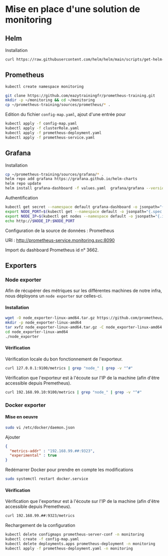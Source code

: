 # Mise en place d'une solution de monitoring

## Helm

Installation

```sh
curl https://raw.githubusercontent.com/helm/helm/main/scripts/get-helm-3 | bash
```

## Prometheus

```sh
kubectl create namespace monitoring

git clone https://github.com/eazytrainingfr/prometheus-training.git
mkdir -p ~/monitoring && cd ~/monitoring
cp ~/prometheus-training/sources/prometheus/* .
```

Edition du fichier `config-map.yaml`, ajout d'une entrée pour 

```sh
kubectl apply -f config-map.yaml
kubectl apply -f clusterRole.yaml
kubectl apply -f prometheus-deployment.yaml
kubectl apply -f prometheus-service.yaml
```

## Grafana

Installation

```sh
cp ~/prometheus-training/sources/grafana/* .
helm repo add grafana https://grafana.github.io/helm-charts
helm repo update
helm install grafana-dashboard -f values.yaml  grafana/grafana --version 3.12.1
```

Authentification

```sh
kubectl get secret --namespace default grafana-dashboard -o jsonpath="{.data.admin-password}" | base64 --decode ; echo
export NODE_PORT=$(kubectl get --namespace default -o jsonpath="{.spec.ports[0].nodePort}" services grafana-dashboard)
export NODE_IP=$(kubectl get nodes --namespace default -o jsonpath="{.items[0].status.addresses[0].address}")
echo http://$NODE_IP:$NODE_PORT
```

Configuration de la source de données : Prometheus

URI : http://prometheus-service.monitoring.svc:8090

Import du dashboard Prometheus id n° 3662.


## Exporters

### Node exporter

Afin de récupérer des métriques sur les différentes machines de notre infra, nous déployons un `node exporter` sur celles-ci.

#### Installation

```sh
wget -O node_exporter-linux-amd64.tar.gz https://github.com/prometheus/node_exporter/releases/download/v1.3.1/node_exporter-1.3.1.linux-amd64.tar.gz
mkdir -p node_exporter-linux-amd64
tar xvfz node_exporter-linux-amd64.tar.gz -C node_exporter-linux-amd64 --strip-components 1
cd node_exporter-linux-amd64
./node_exporter
```

#### Vérification

Vérification locale du bon fonctionnement de l'exporteur.

```sh
curl 127.0.0.1:9100/metrics | grep "node_" | grep -v "^#"
```

Vérification que l'exporteur est à l'écoute sur l'IP de la machine (afin d'être accessible depuis Premetheus).

```sh
curl 192.168.99.10:9100/metrics | grep "node_" | grep -v "^#"
```


### Docker exporter

#### Mise en oeuvre

```sh
sudo vi /etc/docker/daemon.json
```

Ajouter 

```json
{
  "metrics-addr" : "192.168.99.##:9323",
  "experimental" : true
}
```

Redémarrer Docker pour prendre en compte les modifications

```sh
sudo systemctl restart docker.service
```

#### Vérification

Vérification que l'exporteur est à l'écoute sur l'IP de la machine (afin d'être accessible depuis Premetheus).

```sh
curl 192.168.99.##:9323/metrics
```

Rechargement de la configuration

```sh
kubectl delete configmaps prometheus-server-conf -n monitoring
kubectl create -f config-map.yaml
kubectl delete deployments.apps prometheus-deployment -n monitoring
kubectl apply -f prometheus-deployment.yaml -n monitoring
```